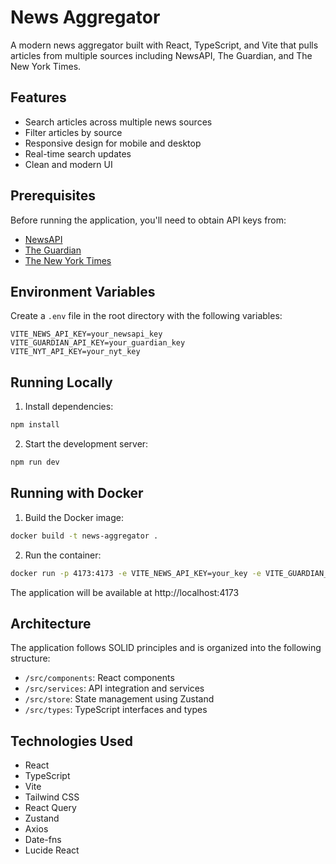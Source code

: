 # News Aggregator

A modern news aggregator built with React, TypeScript, and Vite that pulls articles from multiple sources including NewsAPI, The Guardian, and The New York Times.

## Features

- Search articles across multiple news sources
- Filter articles by source
- Responsive design for mobile and desktop
- Real-time search updates
- Clean and modern UI

## Prerequisites

Before running the application, you'll need to obtain API keys from:
- [NewsAPI](https://newsapi.org/)
- [The Guardian](https://open-platform.theguardian.com/)
- [The New York Times](https://developer.nytimes.com/)

## Environment Variables

Create a `.env` file in the root directory with the following variables:

```env
VITE_NEWS_API_KEY=your_newsapi_key
VITE_GUARDIAN_API_KEY=your_guardian_key
VITE_NYT_API_KEY=your_nyt_key
```

## Running Locally

1. Install dependencies:
```bash
npm install
```

2. Start the development server:
```bash
npm run dev
```

## Running with Docker

1. Build the Docker image:
```bash
docker build -t news-aggregator .
```

2. Run the container:
```bash
docker run -p 4173:4173 -e VITE_NEWS_API_KEY=your_key -e VITE_GUARDIAN_API_KEY=your_key -e VITE_NYT_API_KEY=your_key news-aggregator
```

The application will be available at http://localhost:4173

## Architecture

The application follows SOLID principles and is organized into the following structure:

- `/src/components`: React components
- `/src/services`: API integration and services
- `/src/store`: State management using Zustand
- `/src/types`: TypeScript interfaces and types

## Technologies Used

- React
- TypeScript
- Vite
- Tailwind CSS
- React Query
- Zustand
- Axios
- Date-fns
- Lucide React